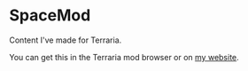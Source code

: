 # SpaceMod
Content I've made for Terraria.

You can get this in the Terraria mod browser or on [my website](https://spacechase0.com/mods/terraria/spacemod).
